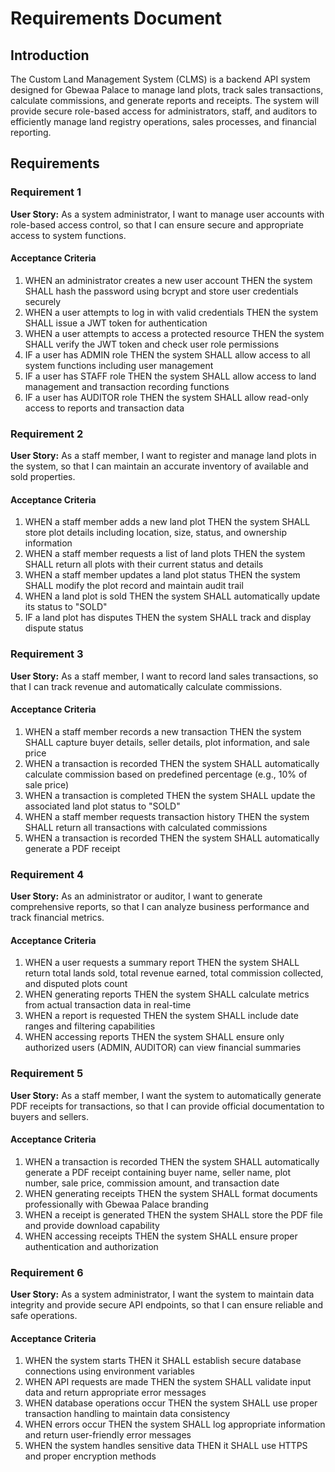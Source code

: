 # Requirements Document

## Introduction

The Custom Land Management System (CLMS) is a backend API system designed for Gbewaa Palace to manage land plots, track sales transactions, calculate commissions, and generate reports and receipts. The system will provide secure role-based access for administrators, staff, and auditors to efficiently manage land registry operations, sales processes, and financial reporting.

## Requirements

### Requirement 1

**User Story:** As a system administrator, I want to manage user accounts with role-based access control, so that I can ensure secure and appropriate access to system functions.

#### Acceptance Criteria

1. WHEN an administrator creates a new user account THEN the system SHALL hash the password using bcrypt and store user credentials securely
2. WHEN a user attempts to log in with valid credentials THEN the system SHALL issue a JWT token for authentication
3. WHEN a user attempts to access a protected resource THEN the system SHALL verify the JWT token and check user role permissions
4. IF a user has ADMIN role THEN the system SHALL allow access to all system functions including user management
5. IF a user has STAFF role THEN the system SHALL allow access to land management and transaction recording functions
6. IF a user has AUDITOR role THEN the system SHALL allow read-only access to reports and transaction data

### Requirement 2

**User Story:** As a staff member, I want to register and manage land plots in the system, so that I can maintain an accurate inventory of available and sold properties.

#### Acceptance Criteria

1. WHEN a staff member adds a new land plot THEN the system SHALL store plot details including location, size, status, and ownership information
2. WHEN a staff member requests a list of land plots THEN the system SHALL return all plots with their current status and details
3. WHEN a staff member updates a land plot status THEN the system SHALL modify the plot record and maintain audit trail
4. WHEN a land plot is sold THEN the system SHALL automatically update its status to "SOLD"
5. IF a land plot has disputes THEN the system SHALL track and display dispute status

### Requirement 3

**User Story:** As a staff member, I want to record land sales transactions, so that I can track revenue and automatically calculate commissions.

#### Acceptance Criteria

1. WHEN a staff member records a new transaction THEN the system SHALL capture buyer details, seller details, plot information, and sale price
2. WHEN a transaction is recorded THEN the system SHALL automatically calculate commission based on predefined percentage (e.g., 10% of sale price)
3. WHEN a transaction is completed THEN the system SHALL update the associated land plot status to "SOLD"
4. WHEN a staff member requests transaction history THEN the system SHALL return all transactions with calculated commissions
5. WHEN a transaction is recorded THEN the system SHALL automatically generate a PDF receipt

### Requirement 4

**User Story:** As an administrator or auditor, I want to generate comprehensive reports, so that I can analyze business performance and track financial metrics.

#### Acceptance Criteria

1. WHEN a user requests a summary report THEN the system SHALL return total lands sold, total revenue earned, total commission collected, and disputed plots count
2. WHEN generating reports THEN the system SHALL calculate metrics from actual transaction data in real-time
3. WHEN a report is requested THEN the system SHALL include date ranges and filtering capabilities
4. WHEN accessing reports THEN the system SHALL ensure only authorized users (ADMIN, AUDITOR) can view financial summaries

### Requirement 5

**User Story:** As a staff member, I want the system to automatically generate PDF receipts for transactions, so that I can provide official documentation to buyers and sellers.

#### Acceptance Criteria

1. WHEN a transaction is recorded THEN the system SHALL automatically generate a PDF receipt containing buyer name, seller name, plot number, sale price, commission amount, and transaction date
2. WHEN generating receipts THEN the system SHALL format documents professionally with Gbewaa Palace branding
3. WHEN a receipt is generated THEN the system SHALL store the PDF file and provide download capability
4. WHEN accessing receipts THEN the system SHALL ensure proper authentication and authorization

### Requirement 6

**User Story:** As a system administrator, I want the system to maintain data integrity and provide secure API endpoints, so that I can ensure reliable and safe operations.

#### Acceptance Criteria

1. WHEN the system starts THEN it SHALL establish secure database connections using environment variables
2. WHEN API requests are made THEN the system SHALL validate input data and return appropriate error messages
3. WHEN database operations occur THEN the system SHALL use proper transaction handling to maintain data consistency
4. WHEN errors occur THEN the system SHALL log appropriate information and return user-friendly error messages
5. WHEN the system handles sensitive data THEN it SHALL use HTTPS and proper encryption methods